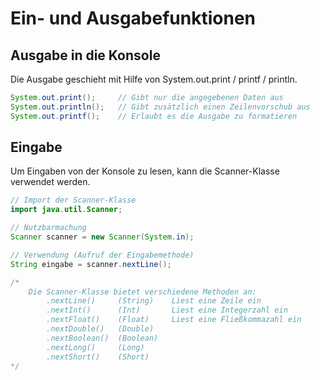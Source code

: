 # Ein- und Ausgabefunktionen

## Ausgabe in die Konsole
Die Ausgabe geschieht mit Hilfe von System.out.print / printf / println.
```JAVA
System.out.print();     // Gibt nur die angegebenen Daten aus
System.out.println();   // Gibt zusätzlich einen Zeilenvorschub aus
System.out.printf();    // Erlaubt es die Ausgabe zu formatieren
```

## Eingabe
Um Eingaben von der Konsole zu lesen, kann die Scanner-Klasse verwendet werden.
```JAVA
// Import der Scanner-Klasse
import java.util.Scanner;

// Nutzbarmachung
Scanner scanner = new Scanner(System.in);

// Verwendung (Aufruf der Eingabemethode)
String eingabe = scanner.nextLine();

/*
    Die Scanner-Klasse bietet verschiedene Methoden an:
        .nextLine()     (String)    Liest eine Zeile ein
        .nextInt()      (Int)       Liest eine Integerzahl ein
        .nextFloat()    (Float)     Liest eine Fließkommazahl ein
        .nextDouble()   (Double)
        .nextBoolean()  (Boolean)
        .nextLong()     (Long)
        .nextShort()    (Short)
*/
```
